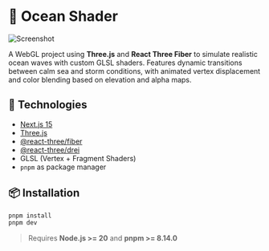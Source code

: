 # 🌊 Ocean Shader

![Screenshot](public/assets/screenshot.jpg)

A WebGL project using **Three.js** and **React Three Fiber** to simulate realistic ocean waves with custom GLSL shaders. Features dynamic transitions between calm sea and storm conditions, with animated vertex displacement and color blending based on elevation and alpha maps.

## 🚀 Technologies

- [Next.js 15](https://nextjs.org/)
- [Three.js](https://threejs.org/)
- [@react-three/fiber](https://docs.pmnd.rs/react-three-fiber/)
- [@react-three/drei](https://github.com/pmndrs/drei)
- GLSL (Vertex + Fragment Shaders)
- `pnpm` as package manager

## 📦 Installation

```bash
pnpm install
pnpm dev
```

> Requires **Node.js >= 20** and **pnpm >= 8.14.0**
